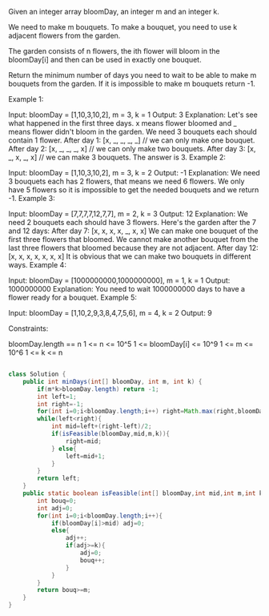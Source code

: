 Given an integer array bloomDay, an integer m and an integer k.

We need to make m bouquets. To make a bouquet, you need to use k adjacent flowers from the garden.

The garden consists of n flowers, the ith flower will bloom in the bloomDay[i] and then can be used in exactly one bouquet.

Return the minimum number of days you need to wait to be able to make m bouquets from the garden. If it is impossible to make m bouquets return -1.

 

Example 1:

Input: bloomDay = [1,10,3,10,2], m = 3, k = 1
Output: 3
Explanation: Let's see what happened in the first three days. x means flower bloomed and _ means flower didn't bloom in the garden.
We need 3 bouquets each should contain 1 flower.
After day 1: [x, _, _, _, _]   // we can only make one bouquet.
After day 2: [x, _, _, _, x]   // we can only make two bouquets.
After day 3: [x, _, x, _, x]   // we can make 3 bouquets. The answer is 3.
Example 2:

Input: bloomDay = [1,10,3,10,2], m = 3, k = 2
Output: -1
Explanation: We need 3 bouquets each has 2 flowers, that means we need 6 flowers. We only have 5 flowers so it is impossible to get the needed bouquets and we return -1.
Example 3:

Input: bloomDay = [7,7,7,7,12,7,7], m = 2, k = 3
Output: 12
Explanation: We need 2 bouquets each should have 3 flowers.
Here's the garden after the 7 and 12 days:
After day 7: [x, x, x, x, _, x, x]
We can make one bouquet of the first three flowers that bloomed. We cannot make another bouquet from the last three flowers that bloomed because they are not adjacent.
After day 12: [x, x, x, x, x, x, x]
It is obvious that we can make two bouquets in different ways.
Example 4:

Input: bloomDay = [1000000000,1000000000], m = 1, k = 1
Output: 1000000000
Explanation: You need to wait 1000000000 days to have a flower ready for a bouquet.
Example 5:

Input: bloomDay = [1,10,2,9,3,8,4,7,5,6], m = 4, k = 2
Output: 9
 

Constraints:

bloomDay.length == n
1 <= n <= 10^5
1 <= bloomDay[i] <= 10^9
1 <= m <= 10^6
1 <= k <= n


```java

class Solution {
    public int minDays(int[] bloomDay, int m, int k) {
        if(m*k>bloomDay.length) return -1;
        int left=1;
        int right=-1;
        for(int i=0;i<bloomDay.length;i++) right=Math.max(right,bloomDay[i]);
        while(left<right){
            int mid=left+(right-left)/2;
            if(isFeasible(bloomDay,mid,m,k)){
                right=mid;
            } else{
                left=mid+1;
            }
        }
        return left;
    }
    public static boolean isFeasible(int[] bloomDay,int mid,int m,int k){
        int bouq=0;
        int adj=0;
        for(int i=0;i<bloomDay.length;i++){
            if(bloomDay[i]>mid) adj=0;
            else{
                adj++;
                if(adj>=k){
                    adj=0;
                    bouq++;
                }
            }
        }
        return bouq>=m;
    }
}
```
